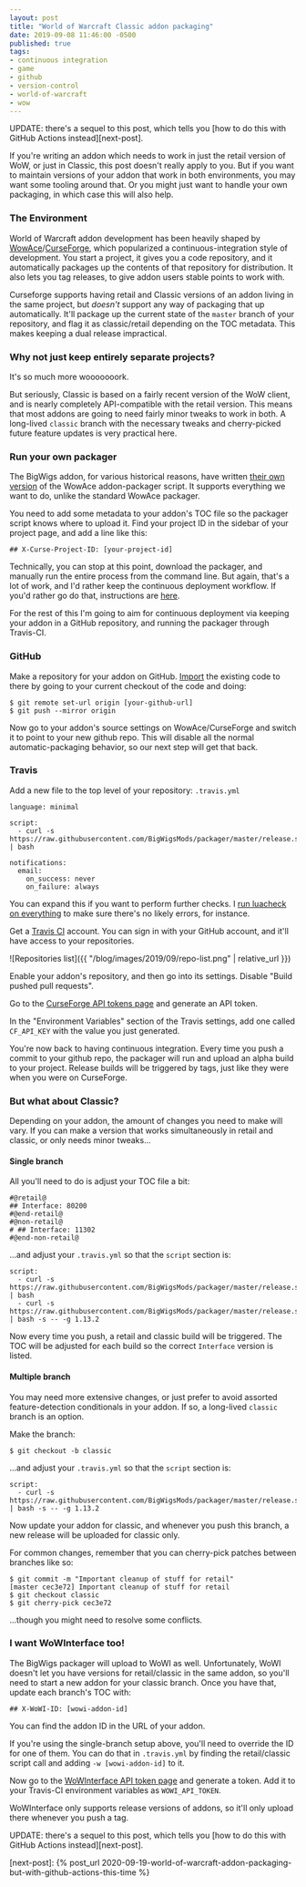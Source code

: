 ```yaml
---
layout: post
title: "World of Warcraft Classic addon packaging"
date: 2019-09-08 11:46:00 -0500
published: true
tags:
- continuous integration
- game
- github
- version-control
- world-of-warcraft
- wow
---
```

UPDATE: there's a sequel to this post, which tells you [how to do this with GitHub Actions instead][next-post].

If you're writing an addon which needs to work in just the retail version of WoW, or just in Classic, this post doesn't really apply to you. But if you want to maintain versions of your addon that work in both environments, you may want some tooling around that. Or you might just want to handle your own packaging, in which case this will also help.

### The Environment

World of Warcraft addon development has been heavily shaped by [WowAce](https://www.wowace.com)/[CurseForge](https://www.curseforge.com/wow/addons), which popularized a continuous-integration style of development. You start a project, it gives you a code repository, and it automatically packages up the contents of that repository for distribution. It also lets you tag releases, to give addon users stable points to work with.

Curseforge supports having retail and Classic versions of an addon living in the same project, but _doesn't_ support any way of packaging that up automatically. It'll package up the current state of the `master` branch of your repository, and flag it as classic/retail depending on the TOC metadata. This makes keeping a dual release impractical.

### Why not just keep entirely separate projects?

It's so much more wooooooork.

But seriously, Classic is based on a fairly recent version of the WoW client, and is nearly completely API-compatible with the retail version. This means that most addons are going to need fairly minor tweaks to work in both. A long-lived `classic` branch with the necessary tweaks and cherry-picked future feature updates is very practical here.

### Run your own packager

The BigWigs addon, for various historical reasons, have written [their own version](https://github.com/BigWigsMods/packager) of the WowAce addon-packager script. It supports everything we want to do, unlike the standard WowAce packager.

You need to add some metadata to your addon's TOC file so the packager script knows where to upload it. Find your project ID in the sidebar of your project page, and add a line like this:

```
## X-Curse-Project-ID: [your-project-id]
```

Technically, you can stop at this point, download the packager, and manually run the entire process from the command line. But again, that's a lot of work, and I'd rather keep the continuous deployment workflow. If you'd rather go do that, instructions are [here](https://github.com/BigWigsMods/packager#using-releasesh).

For the rest of this I'm going to aim for continuous deployment via keeping your addon in a GitHub repository, and running the packager through Travis-CI.

### GitHub

Make a repository for your addon on GitHub. [Import](https://help.github.com/en/articles/importing-a-git-repository-using-the-command-line) the existing code to there by going to your current checkout of the code and doing:

```
$ git remote set-url origin [your-github-url]
$ git push --mirror origin
```

Now go to your addon's source settings on WowAce/CurseForge and switch it to point to your new github repo. This will disable all the normal automatic-packaging behavior, so our next step will get that back.

### Travis

Add a new file to the top level of your repository: `.travis.yml`

```
language: minimal

script:
  - curl -s https://raw.githubusercontent.com/BigWigsMods/packager/master/release.sh | bash

notifications:
  email:
    on_success: never
    on_failure: always
```

You can expand this if you want to perform further checks. I [run luacheck on everything](https://github.com/kemayo/wow-silverdragon/blob/master/.travis.yml) to make sure there's no likely errors, for instance.

Get a [Travis CI](https://travis-ci.org/) account. You can sign in with your GitHub account, and it'll have access to your repositories.

![Repositories list]({{ "/blog/images/2019/09/repo-list.png" | relative_url }})

Enable your addon's repository, and then go into its settings. Disable "Build pushed pull requests".

Go to the [CurseForge API tokens page](https://www.curseforge.com/account/api-tokens) and generate an API token.

In the "Environment Variables" section of the Travis settings, add one called `CF_API_KEY` with the value you just generated.

You're now back to having continuous integration. Every time you push a commit to your github repo, the packager will run and upload an alpha build to your project. Release builds will be triggered by tags, just like they were when you were on CurseForge.

### But what about Classic?

Depending on your addon, the amount of changes you need to make will vary. If you can make a version that works simultaneously in retail and classic, or only needs minor tweaks...

#### Single branch

All you'll need to do is adjust your TOC file a bit:

```
#@retail@
## Interface: 80200
#@end-retail@
#@non-retail@
# ## Interface: 11302
#@end-non-retail@
```

...and adjust your `.travis.yml` so that the `script` section is:

```
script:
  - curl -s https://raw.githubusercontent.com/BigWigsMods/packager/master/release.sh | bash
  - curl -s https://raw.githubusercontent.com/BigWigsMods/packager/master/release.sh | bash -s -- -g 1.13.2
```

Now every time you push, a retail and classic build will be triggered. The TOC will be adjusted for each build so the correct `Interface` version is listed.

#### Multiple branch

You may need more extensive changes, or just prefer to avoid assorted feature-detection conditionals in your addon. If so, a long-lived `classic` branch is an option.

Make the branch:

```
$ git checkout -b classic
```

...and adjust your `.travis.yml` so that the `script` section is:

```
script:
  - curl -s https://raw.githubusercontent.com/BigWigsMods/packager/master/release.sh | bash -s -- -g 1.13.2
```

Now update your addon for classic, and whenever you push this branch, a new release will be uploaded for classic only.

For common changes, remember that you can cherry-pick patches between branches like so:

```
$ git commit -m "Important cleanup of stuff for retail"
[master cec3e72] Important cleanup of stuff for retail
$ git checkout classic
$ git cherry-pick cec3e72
```

...though you might need to resolve some conflicts.

### I want WoWInterface too!

The BigWigs packager will upload to WoWI as well. Unfortunately, WoWI doesn't let you have versions for retail/classic in the same addon, so you'll need to start a new addon for your classic branch. Once you have that, update each branch's TOC with:

```
## X-WoWI-ID: [wowi-addon-id]
```

You can find the addon ID in the URL of your addon.

If you're using the single-branch setup above, you'll need to override the ID for one of them. You can do that in `.travis.yml` by finding the retail/classic script call and adding `-w [wowi-addon-id]` to it.

Now go to the [WoWInterface API token page](https://www.wowinterface.com/downloads/filecpl.php?action=apitokens) and generate a token. Add it to your Travis-CI environment variables as `WOWI_API_TOKEN`.

WoWInterface only supports release versions of addons, so it'll only upload there whenever you push a tag.

UPDATE: there's a sequel to this post, which tells you [how to do this with GitHub Actions instead][next-post].

[next-post]: {% post_url 2020-09-19-world-of-warcraft-addon-packaging-but-with-github-actions-this-time %}